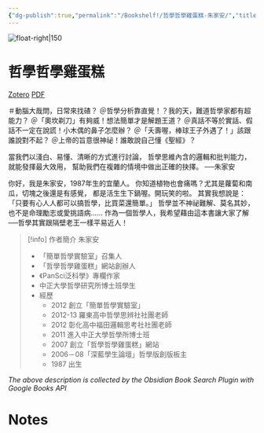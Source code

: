 ```yaml
---
{"dg-publish":true,"permalink":"/Bookshelf!/哲學哲學雞蛋糕-朱家安/","title":"哲學哲學雞蛋糕","noteIcon":"1","created":"2024-09-10T16:52:03.869+08:00","updated":"2024-09-10T20:10:05.567+08:00"}
---
```



![float-right|150](http://books.google.com/books/content?id=fU17CwAAQBAJ&printsec=frontcover&img=1&zoom=1&edge=curl&source=gbs_api)

# 哲學哲學雞蛋糕
[Zotero](zotero://select/library/items/WQDQDBQY) [PDF](zotero://open-pdf/library/items/ZI5L4NJY)

＃動腦大哉問，日常來找碴？ 
＠哲學分析靠直覺！？我的天，難道哲學家都有超能力？ 
＠「奧坎剃刀」有夠威！想法簡單才是解題王道？ 
＠真話不等於實話、假話不一定在說謊！小木偶的鼻子怎麼辦？ 
＠「夭壽喔，棒球王子外遇了！」該跟誰說對不起？ 
＠上帝的旨意很神祕！誰敢說自己懂《聖經》？ 

當我們以淺白、易懂、清晰的方式進行討論， 哲學思維內含的邏輯和批判能力，就能發揮最大效用， 幫助我們在複雜的情境中做出正確的抉擇。
──朱家安

你好，我是朱家安，1987年生的宜蘭人。 你知道植物也會痛嗎？尤其是蘿蔔和南瓜，切塊之後還是有感覺， 都是活生生下鍋喔。開玩笑的啦。 其實我想說是：「只要有心人人都可以搞哲學，比買菜還簡單。」 哲學並不神祕難解、莫名其妙，也不是命理勵志或愛挑語病...... 作為一個哲學人，我希望藉由這本書讓大家了解──哲學其實跟隔壁老王一樣平易近人！ 



> [!info] 作者簡介
> 朱家安 
> - 「簡單哲學實驗室」召集人 
> - 「哲學哲學雞蛋糕」網站創辦人 
> - 《PanSci泛科學》專欄作家 
> - 中正大學哲學研究所博士班學生 
> - 經歷 
> 	- 2012 創立「簡單哲學實驗室」 
> 	- 2012-13 羅東高中哲學思辨社社團老師 
> 	- 2012 彰化高中福田邏輯思考社社團老師 
> 	- 2011 進入中正大學哲學所博士班 
> 	- 2007 創立「哲學哲學雞蛋糕」網站 
> 	- 2006－08「深藍學生論壇」哲學版創版板主 
> 	- 1987 出生

_The above description is collected by the Obsidian Book Search Plugin with Google Books API_

# Notes




